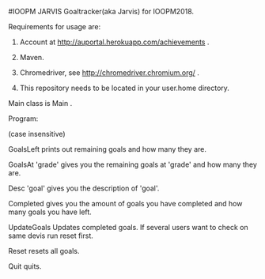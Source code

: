#IOOPM JARVIS
Goaltracker(aka Jarvis) for IOOPM2018.

Requirements for usage are:

1. Account at http://auportal.herokuapp.com/achievements .

2. Maven.

3. Chromedriver, see http://chromedriver.chromium.org/ .

4. This repository needs to be located in your user.home directory.

Main class is Main . 

Program:

(case insensitive)

GoalsLeft prints out remaining goals and how many they are.

GoalsAt 'grade' gives you the remaining goals at 'grade' and how many they are.

Desc 'goal' gives you the description of 'goal'.

Completed gives you the amount of goals you have completed and how many goals you have left.

UpdateGoals Updates completed goals. If several users want to check on same devis run reset first. 

Reset resets all goals.

Quit quits.





